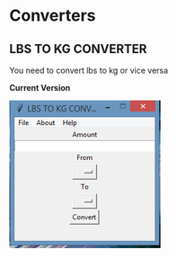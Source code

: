 # Converters


## LBS TO KG CONVERTER

You need to convert lbs to kg or vice versa

**Current Version**

<p><img src ="lbs to kg converter.png" title = "lbs to kg converter Version"/> </p>
